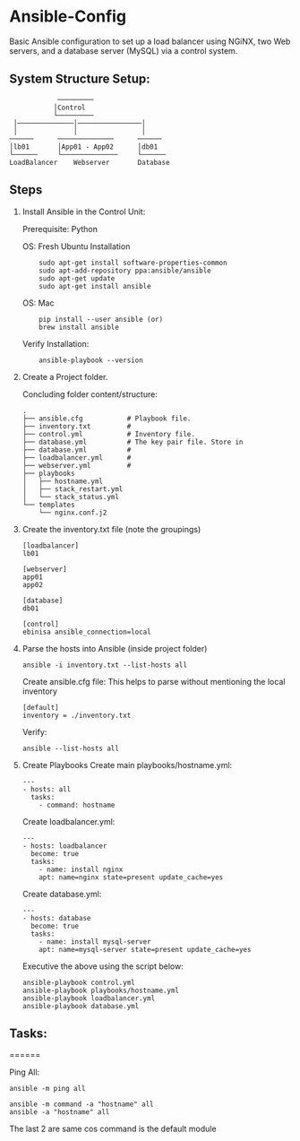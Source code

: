 # Ansible-Config

Basic Ansible configuration to set up a load balancer using NGiNX, two Web servers, and a database server (MySQL) via a control system.

## System Structure Setup:

                ─────────
               │Control
               └─────────
     │──────────────│────────────────│
     │              │                │
    ──────      ──────────────      ──────
    │lb01       │App01 - App02      │db01
    └──────     └──────────────     └──────
    LoadBalancer    Webserver       Database

## Steps

1.  Install Ansible in the Control Unit:

    Prerequisite: Python

    OS: Fresh Ubuntu Installation

            sudo apt-get install software-properties-common
            sudo apt-add-repository ppa:ansible/ansible
            sudo apt-get update
            sudo apt-get install ansible

    OS: Mac

            pip install --user ansible (or)
            brew install ansible

    Verify Installation:

            ansible-playbook --version

2.  Create a Project folder.

    Concluding folder content/structure:

        .
        ├── ansible.cfg           # Playbook file.
        ├── inventory.txt         #
        ├── control.yml           # Inventory file.
        ├── database.yml          # The key pair file. Store in
        ├── database.yml          #
        ├── loadbalancer.yml      #
        ├── webserver.yml         #
        ├── playbooks
        │   ├── hostname.yml
        │   ├── stack_restart.yml
        │   └── stack_status.yml
        └── templates
            └── nginx.conf.j2

3.  Create the inventory.txt file (note the groupings)

        [loadbalancer]
        lb01

        [webserver]
        app01
        app02

        [database]
        db01

        [control]
        ebinisa ansible_connection=local

4.  Parse the hosts into Ansible (inside project folder)

        ansible -i inventory.txt --list-hosts all

    Create ansible.cfg file:
    This helps to parse without mentioning the local inventory

        [default]
        inventory = ./inventory.txt

    Verify:

        ansible --list-hosts all

5.  Create Playbooks
    Create main playbooks/hostname.yml:

        ---
        - hosts: all
          tasks:
            - command: hostname

    Create loadbalancer.yml:

        ---
        - hosts: loadbalancer
          become: true
          tasks:
            - name: install nginx
            apt: name=nginx state=present update_cache=yes

    Create database.yml:

        ---
        - hosts: database
          become: true
          tasks:
            - name: install mysql-server
            apt: name=mysql-server state=present update_cache=yes

    Executive the above using the script below:

        ansible-playbook control.yml
        ansible-playbook playbooks/hostname.yml
        ansible-playbook loadbalancer.yml
        ansible-playbook database.yml

## Tasks:

======

Ping All:

    ansible -m ping all

    ansible -m command -a "hostname" all
    ansible -a "hostname" all

The last 2 are same cos command is the default module
